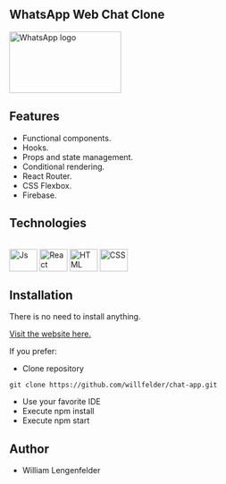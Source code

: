 ## WhatsApp Web Chat Clone

<img src="https://logos-world.net/wp-content/uploads/2020/05/WhatsApp-Emblem.png" alt="WhatsApp logo" style="height: 110px; width:200px;"/>

## Features
- Functional components.
- Hooks.
- Props and state management.
- Conditional rendering.
- React Router.
- CSS Flexbox.
- Firebase.

## Technologies

<div style="display: inline_block"><br>
  <img align="center" alt="Js" height="40" width="50" src="https://cdn.jsdelivr.net/gh/devicons/devicon/icons/javascript/javascript-original.svg">
  <img align="center" alt="React" height="40" width="50" src="https://cdn.jsdelivr.net/gh/devicons/devicon/icons/react/react-original-wordmark.svg">
  <img align="center" alt="HTML" height="40" width="50" src="https://cdn.jsdelivr.net/gh/devicons/devicon/icons/html5/html5-original-wordmark.svg">
  <img align="center" alt="CSS" height="40" width="50" src="https://cdn.jsdelivr.net/gh/devicons/devicon/icons/css3/css3-original-wordmark.svg">
</div>

## Installation

There is no need to install anything.

[Visit the website here.](https://willfelder.github.io/chat-app/)

If you prefer:

- Clone repository

```
git clone https://github.com/willfelder/chat-app.git
``` 
- Use your favorite IDE
- Execute npm install
- Execute npm start

## Author

- William Lengenfelder
